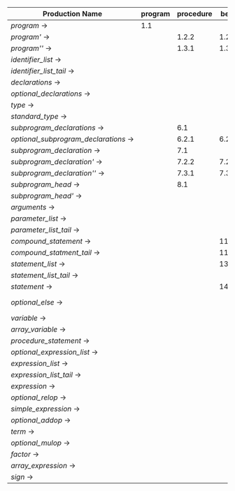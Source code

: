 Production Name                       |**program**|**procedure**|**begin**|**call**|**id**  |**num** |**var**|**integer**|**real**|**array**| **(**  | **)**  | **[**  | **]** | **,**  | **;**  | **.** | **+**  | **-**  |**relop**|**addop**|**mulop**|**assignop**|**not**  |**if**  |**then**|**else**        |**do** |**while**|**end** | **$** | 
--------------------------------------|-----------|-------------|---------|--------|--------|--------|-------|-----------|--------|---------|--------|--------|--------|-------|--------|--------|-------|--------|--------|---------|---------|---------|------------|---------|--------|--------|----------------|-------|---------|--------|-------| 
*program* →                           |    1.1    |             |         |        |        |        |       |           |        |         |        |        |        |       |        |        |       |        |        |         |         |         |            |         |        |        |                |       |         |        |       | 
*program'* →                          |           |    1.2.2    |  1.2.3  |        |        |        | 1.2.1 |           |        |         |        |        |        |       |        |        |       |        |        |         |         |         |            |         |        |        |                |       |         |        |       | 
*program''* →                         |           |    1.3.1    |  1.3.2  |        |        |        |       |           |        |         |        |        |        |       |        |        |       |        |        |         |         |         |            |         |        |        |                |       |         |        |       | 
*identifier_list* →                   |           |             |         |        | 2.1.1  |        |       |           |        |         |        |        |        |       |        |        |       |        |        |         |         |         |            |         |        |        |                |       |         |        |       | 
*identifier_list_tail* →              |           |             |         |        |        |        |       |           |        |         |        | 2.2.2  |        |       | 2.2.1  |        |       |        |        |         |         |         |            |         |        |        |                |       |         |        |       | 
*declarations* →                      |           |             |         |        |        |        |  3.1  |           |        |         |        |        |        |       |        |        |       |        |        |         |         |         |            |         |        |        |                |       |         |        |       | 
*optional_declarations* →             |           |             |         |        |        |        | 3.2.1 |           |        |         |        |        |        |       |        |        |       |        |        |         |         |         |            |         |        |        |                |       |         |        |       | 
*type* →                              |           |             |         |        |        |        |       |    4.1    |  4.1   |   4.2   |        |        |        |       |        |        |       |        |        |         |         |         |            |         |        |        |                |       |         |        |       | 
*standard_type* →                     |           |             |         |        |        |        |       |    5.1    |  5.2   |         |        |        |        |       |        |        |       |        |        |         |         |         |            |         |        |        |                |       |         |        |       | 
*subprogram_declarations* →           |           |     6.1     |         |        |        |        |       |           |        |         |        |        |        |       |        |        |       |        |        |         |         |         |            |         |        |        |                |       |         |        |       | 
*optional_subprogram_declarations* →  |           |    6.2.1    |  6.2.2  |        |        |        |       |           |        |         |        |        |        |       |        |        |       |        |        |         |         |         |            |         |        |        |                |       |         |        |       | 
*subprogram_declaration* →            |           |     7.1     |         |        |        |        |       |           |        |         |        |        |        |       |        |        |       |        |        |         |         |         |            |         |        |        |                |       |         |        |       | 
*subprogram_declaration'* →           |           |    7.2.2    |  7.2.3  |        |        |        | 7.2.1 |           |        |         |        |        |        |       |        |        |       |        |        |         |         |         |            |         |        |        |                |       |         |        |       | 
*subprogram_declaration''* →          |           |    7.3.1    |  7.3.2  |        |        |        |       |           |        |         |        |        |        |       |        |        |       |        |        |         |         |         |            |         |        |        |                |       |         |        |       | 
*subprogram_head* →                   |           |     8.1     |         |        |        |        |       |           |        |         |        |        |        |       |        |        |       |        |        |         |         |         |            |         |        |        |                |       |         |        |       | 
*subprogram_head'* →                  |           |             |         |        |        |        |       |           |        |         | 8.2.1  |        |        |       |        | 8.2.2  |       |        |        |         |         |         |            |         |        |        |                |       |         |        |       | 
*arguments* →                         |           |             |         |        |        |        |       |           |        |         |   9    |        |        |       |        |        |       |        |        |         |         |         |            |         |        |        |                |       |         |        |       | 
*parameter_list* →                    |           |             |         |        | 10.1.1 |        |       |           |        |         |        |        |        |       |        |        |       |        |        |         |         |         |            |         |        |        |                |       |         |        |       | 
*parameter_list_tail* →               |           |             |         |        |        |        |       |           |        |         |        | 10.2.2 |        |       |        | 10.2.1 |       |        |        |         |         |         |            |         |        |        |                |       |         |        |       | 
*compound_statement* →                |           |             |   11.1  |        |        |        |       |           |        |         |        |        |        |       |        |        |       |        |        |         |         |         |            |         |        |        |                |       |         |        |       | 
*compound_statment_tail* →            |           |             | 11.2.1  | 11.2.1 | 11.2.1 |        |       |           |        |         |        |        |        |       |        |        |       |        |        |         |         |         |            |         | 11.2.1 |        |                |       | 11.2.1  | 11.2.2 |       | 
*statement_list* →                    |           |             | 13.1.1  | 13.1.1 | 13.1.1 |        |       |           |        |         |        |        |        |       |        |        |       |        |        |         |         |         |            |         | 13.1.1 |        |                |       | 13.1.1  |        |       | 
*statement_list_tail* →               |           |             |         |        |        |        |       |           |        |         |        |        |        |       |        | 13.2.1 |       |        |        |         |         |         |            |         |        |        |                |       |         | 13.2.2 |       | 
*statement* →                         |           |             | 14.1.3  | 14.1.2 | 14.1.1 |        |       |           |        |         |        |        |        |       |        |        |       |        |        |         |         |         |            |         | 14.1.4 |        |                |       | 14.1.5  |        |       | 
*optional_else* →                     |           |             |         |        |        |        |       |           |        |         |        |        |        |       |        | 14.2.2 |       |        |        |         |         |         |            |         |        |        | 14.2.1  14.2.2 |       | 14.2.2  |        |       | 
*variable* →                          |           |             |         |        |  15.1  |        |       |           |        |         |        |        |        |       |        |        |       |        |        |         |         |         |            |         |        |        |                |       |         |        |       | 
*array_variable* →                    |           |             |         |        |        |        |       |           |        |         |        |        | 15.2.1 |       |        |        |       |        |        |         |         |         |   15.2.2   |         |        |        |                |       |         |        |       | 
*procedure_statement* →               |           |             |         |  16.1  |        |        |       |           |        |         |        |        |        |       |        |        |       |        |        |         |         |         |            |         |        |        |                |       |         |        |       | 
*optional_expression_list* →          |           |             |         |        |        |        |       |           |        |         | 16.2.1 |        |        |       |        | 16.2.2 |       |        |        |         |         |         |            |         |        |        |     16.2.2     |       |         | 16.2.2 |       | 
*expression_list* →                   |           |             |         |        | 17.1.1 | 17.1.1 |       |           |        |         | 17.1.1 |        |        |       |        |        |       | 17.1.1 | 17.1.1 |         |         |         |            |  17.1.1 |        |        |                |       |         |        |       | 
*expression_list_tail* →              |           |             |         |        |        |        |       |           |        |         |        | 17.2.2 |        |       | 17.2.1 |        |       |        |        |         |         |         |            |         |        |        |                |       |         |        |       | 
*expression* →                        |           |             |         |        |  18.1  | 18.1   |       |           |        |         | 18.1   |        |        |       |  18.1  |        |       |  18.1  |  18.1  |         |         |         |            |   18.1  |        |        |                |       |         |        |       | 
*optional_relop* →                    |           |             |         |        |        |        |       |           |        |         |        | 18.2.2 |        |18.2.2 | 18.2.2 | 18.2.2 |       |        |        |  18.2.1 |         |         |            |         |        | 18.2.2 |     18.2.2     |18.2.2 |         | 18.2.2 |       | 
*simple_expression* →                 |           |             |         |        | 19.1.1 | 19.1.1 |       |           |        |         | 19.1.1 | 19.1.2 |        |19.1.2 | 19.1.2 | 19.1.2 |       |        |        |  19.1.2 |         |         |            | 19.1.1  |        | 19.1.2 |     19.1.2     |19.1.2 |         | 19.1.2 |       | 
*optional_addop* →                    |           |             |         |        |        |        |       |           |        |         |        | 19.2.2 |        |19.2.2 | 19.2.2 | 19.2.2 |       |        |        |  19.2.2 |  19.2.1 |         |            |         |        | 19.2.2 |     19.2.2     |19.2.2 |         | 19.2.2 |       | 
*term* →                              |           |             |         |        | 20.1.1 | 20.1.1 |       |           |        |         | 20.1.1 |        |        |       |        |        |       |        |        |         |         |         |            | 20.1.1  |        |        |                |       |         |        |       | 
*optional_mulop* →                    |           |             |         |        |        |        |       |           |        |         |        | 20.2.2 |        |20.2.2 | 20.2.2 | 20.2.2 |       |        |        |  20.2.2 |  20.2.2 | 20.2.1  |            |         |        | 20.2.2 |     20.2.2     |20.2.2 |         | 20.2.2 |       | 
*factor* →                            |           |             |         |        | 21.1.1 | 21.1.2 |       |           |        |         | 21.1.3 |        |        |       |        |        |       |        |        |         |         |         |            | 21.1.4  |        |        |                |       |         |        |       | 
*array_expression* →                  |           |             |         |        |        |        |       |           |        |         |        | 21.2.2 | 21.2.1 |21.2.2 | 21.2.2 | 21.2.2 |       |        |        |  21.2.2 |  21.2.2 | 21.2.2  |            |         |        | 21.2.2 |     21.2.2     |21.2.2 |         | 21.2.2 |       | 
*sign* →                              |           |             |         |        |        |        |       |           |        |         |        |        |        |       |        |        |       |  22.1  |  22.2  |         |         |         |            |         |        |        |                |       |         |        |       | 
 